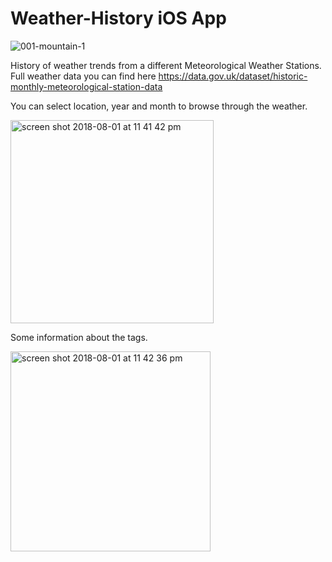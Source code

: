 # Weather-History iOS App
![001-mountain-1](https://user-images.githubusercontent.com/35662703/43547470-01bc74f0-95e4-11e8-9a83-682c3eaf5735.png)

History of weather trends from a different Meteorological Weather Stations.
Full weather data you can find here https://data.gov.uk/dataset/historic-monthly-meteorological-station-data

You can select location, year and month to browse through the weather.

<img width="325" alt="screen shot 2018-08-01 at 11 41 42 pm" src="https://user-images.githubusercontent.com/35662703/43547741-d4c22f8e-95e4-11e8-814b-4ff798d4d077.png">

Some information about the tags.

<img width="320" alt="screen shot 2018-08-01 at 11 42 36 pm" src="https://user-images.githubusercontent.com/35662703/43547742-d580c9d0-95e4-11e8-9b48-8f2aad0b1be5.png">
